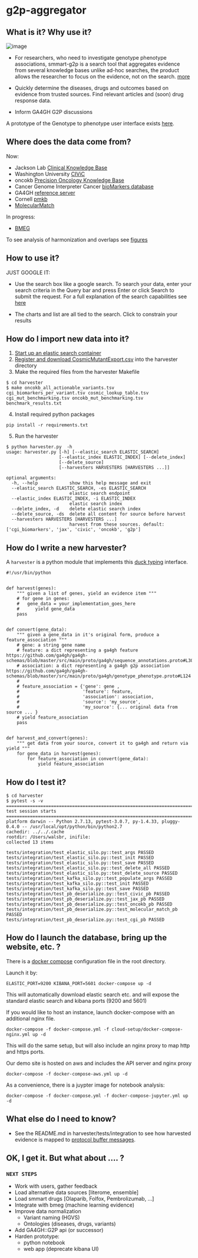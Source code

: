 # g2p-aggregator


## What is it?  Why use it?

![image](vicc_fig_2.png)

* For researchers, who need to investigate genotype phenotype associations, smmart-g2p is a search tool that aggregates evidence from several knowledge bases unlike ad-hoc searches, the product allows the researcher to focus on the evidence, not on the search. [more](docs/smmart.pdf)

* Quickly determine the diseases, drugs and outcomes based on evidence from trusted sources. Find relevant articles and (soon) drug response data.

* Inform GA4GH G2P discussions

A prototype of the Genotype to phenotype user interface exists [here](https://g2p-ohsu.ddns.net/g2p).   

##  Where does the data come from?

Now:

* Jackson Lab [Clinical Knowledge Base](https://www.jax.org/clinical-genomics/clinical-offerings/ckb)
* Washington University [CIViC](https://civic.genome.wustl.edu/#/home)
* oncokb [Precision Oncology Knowledge Base](http://oncokb.org/#/)
* Cancer Genome Interpreter Cancer [bioMarkers database](https://www.cancergenomeinterpreter.org/biomarkers)
* GA4GH [reference server](https://github.com/ga4gh/ga4gh-server)
* Cornell [pmkb](https://pmkb.weill.cornell.edu)
* [MolecularMatch](https://api.molecularmatch.com/)

In  progress:

* [BMEG](http://bmeg.compbio.ohsu.edu/)

To see analysis of harmonization and overlaps see [figures](figures/README.md)

## How to use it?

JUST GOOGLE IT:

* Use the search box like a google search. To search your data, enter your search criteria in the Query bar and press Enter or click Search to submit the request. For a full explanation of the search capabilities see [here](https://lucene.apache.org/core/2_9_4/queryparsersyntax.html)

* The charts and list are all tied to the search. Click to constrain your results



## How do I import new data into it?

1. [Start up an elastic search container](#docker)
2. [Register and download CosmicMutantExport.csv](https://grch37-cancer.sanger.ac.uk/cosmic/files?data=/files/grch37/cosmic/v81/CosmicMutantExport.tsv.gz) into the harvester directory
3. Make the required files from the harvester Makefile

```
$ cd harvester
$ make oncokb_all_actionable_variants.tsv cgi_biomarkers_per_variant.tsv cosmic_lookup_table.tsv cgi_mut_benchmarking.tsv oncokb_mut_benchmarking.tsv benchmark_results.txt
```

4. Install required python packages

```
pip install -r requirements.txt
```

5. Run the harvester

```
$ python harvester.py  -h
usage: harvester.py [-h] [--elastic_search ELASTIC_SEARCH]
                    [--elastic_index ELASTIC_INDEX] [--delete_index]
                    [--delete_source]
                    [--harvesters HARVESTERS [HARVESTERS ...]]

optional arguments:
  -h, --help            show this help message and exit
  --elastic_search ELASTIC_SEARCH, -es ELASTIC_SEARCH
                        elastic search endpoint
  --elastic_index ELASTIC_INDEX, -i ELASTIC_INDEX
                        elastic search index
  --delete_index, -d    delete elastic search index
  --delete_source, -ds  delete all content for source before harvest
  --harvesters HARVESTERS [HARVESTERS ...]
                        harvest from these sources. default: ['cgi_biomarkers', 'jax', 'civic', 'oncokb', 'g2p']
```

## How do I write a new harvester?
A `harvester` is a python module that implements this [duck typing](https://en.wikipedia.org/wiki/Duck_typing) interface.

```
#!/usr/bin/python


def harvest(genes):
    """ given a list of genes, yield an evidence item """
    # for gene in genes:
    #   gene_data = your_implementation_goes_here
    #      yield gene_data
    pass


def convert(gene_data):
    """ given a gene_data in it's original form, produce a feature_association """
    # gene: a string gene name
    # feature: a dict representing a ga4gh feature https://github.com/ga4gh/ga4gh-schemas/blob/master/src/main/proto/ga4gh/sequence_annotations.proto#L30
    # association: a dict representing a ga4gh g2p association https://github.com/ga4gh/ga4gh-schemas/blob/master/src/main/proto/ga4gh/genotype_phenotype.proto#L124
    #
    # feature_association = {'gene': gene ,
    #                        'feature': feature,
    #                        'association': association,
    #                        'source': 'my_source',
    #                        'my_source': {... original data from source ... }
    # yield feature_association
    pass


def harvest_and_convert(genes):
    """ get data from your source, convert it to ga4gh and return via yield """
    for gene_data in harvest(genes):
        for feature_association in convert(gene_data):
            yield feature_association

```

## How do I test it?

```
$ cd harvester
$ pytest -s -v
======================================================================================================================================================= test session starts ========================================================================================================================================================
platform darwin -- Python 2.7.13, pytest-3.0.7, py-1.4.33, pluggy-0.4.0 -- /usr/local/opt/python/bin/python2.7
cachedir: ../../.cache
rootdir: /Users/walsbr, inifile:
collected 13 items

tests/integration/test_elastic_silo.py::test_args PASSED
tests/integration/test_elastic_silo.py::test_init PASSED
tests/integration/test_elastic_silo.py::test_save PASSED
tests/integration/test_elastic_silo.py::test_delete_all PASSED
tests/integration/test_elastic_silo.py::test_delete_source PASSED
tests/integration/test_kafka_silo.py::test_populate_args PASSED
tests/integration/test_kafka_silo.py::test_init PASSED
tests/integration/test_kafka_silo.py::test_save PASSED
tests/integration/test_pb_deserialize.py::test_civic_pb PASSED
tests/integration/test_pb_deserialize.py::test_jax_pb PASSED
tests/integration/test_pb_deserialize.py::test_oncokb_pb PASSED
tests/integration/test_pb_deserialize.py::test_molecular_match_pb PASSED
tests/integration/test_pb_deserialize.py::test_cgi_pb PASSED
```

## How do I launch the database, bring up the website, etc. ?
<a name="docker"></a>
There is a [docker compose](https://docs.docker.com/compose/) configuration file in the root directory.

Launch it by:

```
ELASTIC_PORT=9200 KIBANA_PORT=5601 docker-compose up -d
```
This will automatically download elastic search etc. and will expose the standard elastic search and kibana ports (9200 and 5601)

If you would like to host an instance, launch docker-compose with an additional nginx file.
```
docker-compose -f docker-compose.yml -f cloud-setup/docker-compose-nginx.yml up -d
```
This will do the same setup, but will also include an nginx proxy to map http and https ports.  

Our demo site is hosted on aws and includes the API server and nginx proxy 
```
docker-compose -f docker-compose-aws.yml up -d
```


As a convenience, there is a juypter image for notebook analysis:
```
docker-compose -f docker-compose.yml -f docker-compose-jupyter.yml up -d
```



## What else do I need to know?

* See the README.md in harvester/tests/integration to see how harvested evidence is mapped to [protocol buffer messages](https://github.com/ohsu-comp-bio/bioschemas/blob/master/bioschemas/snapshot/proto/ohsu/g2p.proto).

## OK, I get it. But what about .... ?

### `NEXT STEPS`

* Work with users, gather feedback
* Load alternative data sources [literome, ensemble]
* Load smmart drugs [Olaparib, Folfox, Pembrolizumab, …]
* Integrate with bmeg (machine learning evidence)
* Improve data normalization
  * Variant naming (HGVS)
  * Ontologies (diseases, drugs, variants)
* Add GA4GH::G2P api  (or successor)
* Harden prototype:
  * python notebook
  * web app (deprecate kibana UI)
